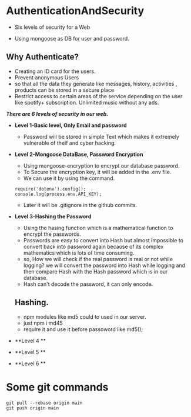 # AuthenticationAndSecurity
- Six levels of security for a Web

- Using mongoose as DB for user and password.

## Why Authenticate?
- Creating an ID card for the users.
- Prevent anonymous Users 
- so that all the data they generate like messages, history, activities , products can be stored in a secure place
- Restrict access to certain areas of the service depending on the user like spotify+ subscription. Unlimited music without any ads.

***There are 6 levels of security in our web.***
- **Level 1-Basic level, Only Email and password**
   - Password will be stored in simple Text which makes it extremely vulnerable of theif and cyber hacking.
- **Level 2-Mongoose DataBase, Password Encryption**
   - Using mongoose-encryption to encrypt our database password.
   - To Secure the encryption key, it will be added in the .env file.
   - We can use it by using the command.
    ```
    require('dotenv').config();
    console.log(process.env.API_KEY);
    ```
   - Later it will be .gitignore in the github commits.
- **Level 3-Hashing the Password**
   - Using the hasing function which is a mathematical function to encrypt the passwords. 
   - Passwords are easy to convert into Hash but almost impossible to convert back into password again because of its complex mathematics which is lots of time consuming.
   - so, How we will check if the real password is real or not while logging? we will convert the password into Hash while logging and then compare Hash with the Hash password which is in our database.
   - Hash can't decode the password, it can only encode.
  
  ## Hashing.
   - npm modules like md5 could to used in our server.
   - just npm i md45
   - require it and use it before passoword like md5();
  
- **Level 4 **
- **Level 5 **
- **Level 6 **
# Some git commands 
```
git pull --rebase origin main
git push origin main
```
